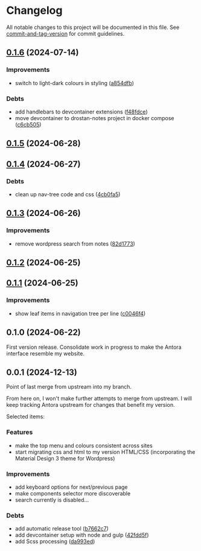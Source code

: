 # Changelog

All notable changes to this project will be documented in this file. See [commit-and-tag-version](https://github.com/absolute-version/commit-and-tag-version) for commit guidelines.

## [0.1.6](https://github.com/rolfkleef/drostan-antora-ui/compare/v0.1.5...v0.1.6) (2024-07-14)


### Improvements

* switch to light-dark colours in styling ([a854dfb](https://github.com/rolfkleef/drostan-antora-ui/commit/a854dfbf0ae006bd037804b656951968f759f26b))


### Debts

* add handlebars to devcontainer extensions ([f48fdce](https://github.com/rolfkleef/drostan-antora-ui/commit/f48fdcea2cffbc9d12c263c9805a4afe41d890b2))
* move devcontainer to drostan-notes project in docker compose ([c6cb505](https://github.com/rolfkleef/drostan-antora-ui/commit/c6cb505a7100f67bb0361464c7bf88e064a5ea7b))

## [0.1.5](https://github.com/rolfkleef/drostan-antora-ui/compare/v0.1.4...v0.1.5) (2024-06-28)

## [0.1.4](https://github.com/rolfkleef/drostan-antora-ui/compare/v0.1.3...v0.1.4) (2024-06-27)


### Debts

* clean up nav-tree code and css ([4cb0fa5](https://github.com/rolfkleef/drostan-antora-ui/commit/4cb0fa55e7a2975af64ccb853c731563ef9b3118))

## [0.1.3](https://github.com/rolfkleef/drostan-antora-ui/compare/v0.1.2...v0.1.3) (2024-06-26)


### Improvements

* remove wordpress search from notes ([82d1773](https://github.com/rolfkleef/drostan-antora-ui/commit/82d17735fea2c61646ca1aaabb2f84677912d01a))

## [0.1.2](https://github.com/rolfkleef/drostan-antora-ui/compare/v0.1.1...v0.1.2) (2024-06-25)

## [0.1.1](https://github.com/rolfkleef/drostan-antora-ui/compare/v0.1.0...v0.1.1) (2024-06-25)


### Improvements

* show leaf items in navigation tree per line ([c0046f4](https://github.com/rolfkleef/drostan-antora-ui/commit/c0046f42a5a6b49846411710ff7fac36854758e3))

## 0.1.0 (2024-06-22)

First version release. Consolidate work in progress to make the Antora interface resemble my website.

## 0.0.1 (2024-12-13)

Point of last merge from upstream into my branch.

From here on, I won't make further attempts to merge from upstream.
I will keep tracking Antora upstream for changes that benefit my version.

Selected items:

### Features

* make the top menu and colours consistent across sites
* start migrating css and html to my version HTML/CSS (incorporating the Material Design 3 theme for Wordpress)

### Improvements

* add keyboard options for next/previous page
* make components selector more discoverable
* search currently is disabled...

### Debts

* add automatic release tool ([b7662c7](https://github.com/rolfkleef/drostan-antora-ui/commit/b7662c775b39cc3247c3a7411e15168beb8f0823))
* add devcontainer setup with node and gulp ([42fdd5f](https://github.com/rolfkleef/drostan-antora-ui/commit/42fdd5f1c7836823557692a441f3ced1758a82b5))
* add Scss processing ([da993ed](https://github.com/rolfkleef/drostan-antora-ui/commit/da993ed4ee12b14d81bc37dfe6b7d9c9febbf7b0))
